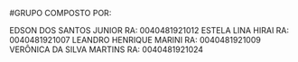 #GRUPO COMPOSTO POR:

EDSON DOS SANTOS JUNIOR RA: 0040481921012
ESTELA LINA HIRAI RA: 0040481921007
LEANDRO HENRIQUE MARINI RA: 0040481921009
VERÔNICA DA SILVA MARTINS RA: 0040481921024

